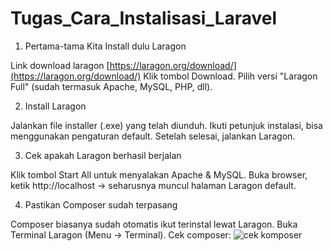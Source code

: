 # Tugas_Cara_Instalisasi_Laravel

1. Pertama-tama Kita Install dulu Laragon

Link download laragon [https://laragon.org/download/](https://laragon.org/download/)
Klik tombol Download.
Pilih versi "Laragon Full" (sudah termasuk Apache, MySQL, PHP, dll).

2. Install Laragon

Jalankan file installer (.exe) yang telah diunduh.
Ikuti petunjuk instalasi, bisa menggunakan pengaturan default.
Setelah selesai, jalankan Laragon.

3. Cek apakah Laragon berhasil berjalan
   
Klik tombol Start All untuk menyalakan Apache & MySQL.
Buka browser, ketik http://localhost → seharusnya muncul halaman Laragon default.

4. Pastikan Composer sudah terpasang
   
Composer biasanya sudah otomatis ikut terinstal lewat Laragon.
Buka Terminal Laragon (Menu → Terminal).
Cek composer:
![cek komposer](https://github.com/MuhamadNazrilFauzanIf23A/Tugas_Cara_Instalisi_Laravel/raw/main/img/composer.png)

